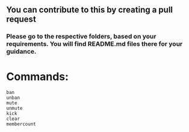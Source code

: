 ## You can contribute to this by creating a pull request

### Please go to the respective folders, based on your requirements. You will find README.md files there for your guidance.


# Commands:

	ban
	unban
	mute
	unmute
	kick
	clear
	membercount
